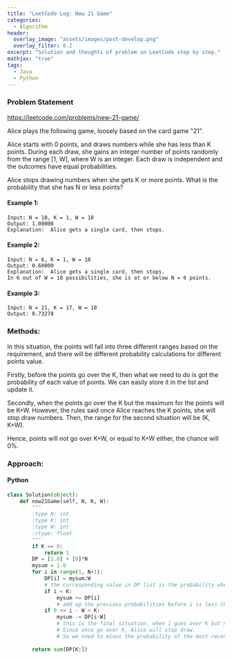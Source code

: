 ```yaml
---
title: "LeetCode Log: New 21 Game"
categories:
  - Algorithm
header:
  overlay_image: "assets/images/post-develop.png"
  overlay_filter: 0.2
excerpt: "Solution and thoughts of problem on LeetCode step by step."
mathjax: "true"
tags:
  - Java
  - Python
---
```


### Problem Statement

https://leetcode.com/problems/new-21-game/

Alice plays the following game, loosely based on the card game "21".

Alice starts with 0 points, and draws numbers while she has less than K points.  During each draw, she gains an integer number of points randomly from the range [1, W], where W is an integer.  Each draw is independent and the outcomes have equal probabilities.

Alice stops drawing numbers when she gets K or more points.  What is the probability that she has N or less points?

#### Example 1:

```
Input: N = 10, K = 1, W = 10
Output: 1.00000
Explanation:  Alice gets a single card, then stops.
```

#### Example 2:

```
Input: N = 6, K = 1, W = 10
Output: 0.60000
Explanation:  Alice gets a single card, then stops.
In 6 out of W = 10 possibilities, she is at or below N = 6 points.
```

#### Example 3:

```
Input: N = 21, K = 17, W = 10
Output: 0.73278
```

### Methods:

In this situation, the points will fall into three different ranges based on the requirement, and there will be different probability calculations for different points value. 

Firstly, before the points go over the K, then what we need to do is got the probability of each value of points. We can easily store it in the list and update it. 

Secondly, when the points go over the K but the maximum for the points will be K+W. However, the rules said once Alice reaches the K points, she will stop draw numbers. Then, the range for the second situation will be (K, K+W).

Hence, points will not go over K+W, or equal to K+W either, the chance will 0%.


### Approach:

#### Python

```Python
class Solution(object):
    def new21Game(self, N, K, W):
        """
        :type N: int
        :type K: int
        :type W: int
        :rtype: float
        """
        if K == 0: 
            return 1
        DP = [1.0] + [0]*N
        mysum = 1.0
        for i in range(1, N+1):
            DP[i] = mysum/W
            # the corresponding value in DP list is the probability when Alice got i points
            if i < K:
                mysum += DP[i]
                # add up the previous probabilities before i is less than k
            if 0 <= i - W < K:
                mysum -= DP[i-W]
                # this is the final situation, when i goes over K but not exceed the K plus W. 
                # Since once go over K, Alice will stop draw. 
                # So we nned to minus the probability of the most recent one, which is the points i minus W.
                
        return sum(DP[K:])
```
